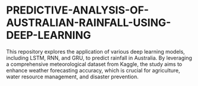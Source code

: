 # PREDICTIVE-ANALYSIS-OF-AUSTRALIAN-RAINFALL-USING-DEEP-LEARNING
This repository explores the application of various deep learning models, including LSTM, RNN, and GRU, to predict rainfall in Australia. By leveraging a comprehensive meteorological dataset from Kaggle, the study aims to enhance weather forecasting accuracy, which is crucial for agriculture, water resource management, and disaster prevention.
